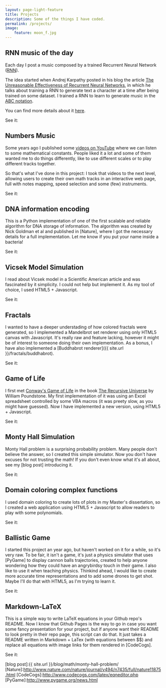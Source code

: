 ```yaml
---
layout: page-light-feature
title: Projects
description: Some of the things I have coded.
permalink: /projects/
image:
    feature: moon_f.jpg
---
```


## RNN music of the day

Each day I post a music composed by a trained Recurrent Neural Network ([RNN](https://en.wikipedia.org/wiki/Recurrent_neural_network)).

The idea started when Andrej Karpathy posted in his blog the
article [The Unreasonable Effectiveness of Recurrent Neural Networks](http://karpathy.github.io/2015/05/21/rnn-effectiveness/),
in which he talks about training a RNN to generate text a character at a time after being
trained on some dataset. I trained a RNN to learn to generate music in the [ABC notation](https://en.wikipedia.org/wiki/ABC_notation).

You can find more details about it <a href="{{ site.url }}/rnn-music-of-the-day/about" target="_blank">here</a>.


See it:
<a href="{{ site.url }}/rnn-music-of-the-day" target="_blank"><span class="icon-html5"></span></a>
<a href="https://github.com/allanino/rnn-music-of-the-day" target="_blank"><span class="icon-github2"></span></a>

## Numbers Music

Some years ago I published some [videos on YouTube](https://www.youtube.com/playlist?list=PL7A3780FBFE2350EB)
where we can listen to some mathematical constants. People liked it a lot and some
of them wanted me to do things differently, like to use different scales or to
play different tracks together.

So that's what I've done in this project: I took that videos to the next level,
allowing users to create their own math tracks in an interactive web page, full
with notes mapping, speed selection and some (few) instruments.

See it:
<a href="{{ site.url }}/numbers-music" target="_blank"><span class="icon-html5"></span></a>
<a href="https://github.com/allanino/numbers-music" target="_blank"><span class="icon-github2"></span></a>

## DNA information encoding

This is a Python implementation of one of the first scalable and reliable algorithm for DNA storage of information. The algorithm was created by Nick Goldman et al and published in [Nature], where I got the necessary details for a full implementation. Let me know if you put your name inside a bacteria!

See it:
<a href="https://github.com/allanino/DNA" target="_blank"><span class="icon-github2"></span></a>

## Vicsek Model Simulation

I read about Vicsek model in a Scientific American article and was fascinated by it simplicity. I could not help but implement it. As my tool of choice, I used HTML5 + Javascript.

See it:
<a href="{{ site.url }}/vicsek-model-simulation" target="_blank"><span class="icon-html5"></span></a>
<a href="https://github.com/allanino/vicsek-model-simulation" target="_blank"><span class="icon-github2"></span></a>

## Fractals

I wanted to have a deeper understading of how colored fractals were generated, so I implemented a Mandelbrot set renderer using only HTML5 canvas with Javascript. It's really raw and feature lacking, however it might be of interest to someone doing their own implementation. As a bonus, I have also implemented a [Buddhabrot renderer]({{ site.url }}/fractals/buddhabrot).

See it:
<a href="{{ site.url }}/fractals" target="_blank"><span class="icon-html5"></span></a>
<a href="https://github.com/allanino/fractals" target="_blank"><span class="icon-github2"></span></a>

## Game of Life

I first met [Conway's Game of Life](https://en.wikipedia.org/wiki/Conway%27s_Game_of_Life) in the book [The Recursive Universe](https://www.amazon.com/Recursive-Universe-Complexity-Scientific-Knowledge/dp/0809252023) by William Poundstone.  My first implementation of it was using an Excel spreadsheet controlled by some VBA macros (it was preety slow, as you might have guessed). Now I have implemented a new version, using HTML5 + Javascript.

See it:
<a href="{{ site.url }}/game-of-life" target="_blank"><span class="icon-html5"></span></a>
<a href="https://github.com/allanino/game-of-life" target="_blank"><span class="icon-github2"></span></a>

## Monty Hall Simulation

Monty Hall problem is a surprising probability problem. Many people don't believe the answer, so I created this simple simulator. Now you don't have excuses for not trusting the math! If you don't even know what it's all about, see my [blog post] introducing it.

See it:
<a href="{{ site.url }}/monty-hall-simulation" target="_blank"><span class="icon-html5"></span></a>
<a href="https://github.com/allanino/monty-hall-simulation" target="_blank"><span class="icon-github2"></span></a>

## Domain coloring complex functions

I used domain coloring to create lots of plots in my Master's dissertation, so I created a web application using HTML5 + Javascript to allow readers to play with some polynomials.

See it:
  <a href="{{ site.url }}/domain-coloring/en" target="_blank"><span class="icon-html5"></span></a>
<a href="https://github.com/allanino/domain-coloring/en" target="_blank"><span class="icon-github2"></span></a>

## Ballistic Game

I started this project an year ago, but haven't worked on it for a while, so it's very raw. To be fair, it isn't a game, it's just a physics simulator that uses [PyGame] to display cannon balls trajectories, created to help anyone wondering how they could have an angrybirdsy touch in their game. I also like to use it when teaching physics. Thinkind ahead, I would like to create more accurate time representations and to add some drones to get shot. Maybe I'll do that with HTML5, as I'm trying to learn it.

See it:
<a href="https://github.com/allanino/BallisticGame" target="_blank"><span class="icon-github2"></span></a>

## Markdown-LaTeX

This is a simple way to write LaTeX equations in your Github repo's README. Now I know that Github Pages is the way to go in case you want some fancy presentation for your project, but if anyone want their README to look pretty in their repo page, this script can do that. It just takes a README written in Markdown + LaTex (with equations between $$) and replace all equations with image links for them rendered in [CodeCogs].

See it:
<a href="https://github.com/allanino/markdown-latex" target="_blank"><span class="icon-github2"></span></a>

[blog post]:{{ site.url }}/blog/math/monty-hall-problem/
[Nature]:http://www.nature.com/nature/journal/v494/n7435/full/nature11875.html
[CodeCogs]:http://www.codecogs.com/latex/eqneditor.php
[PyGame]:http://www.pygame.org/news.html
